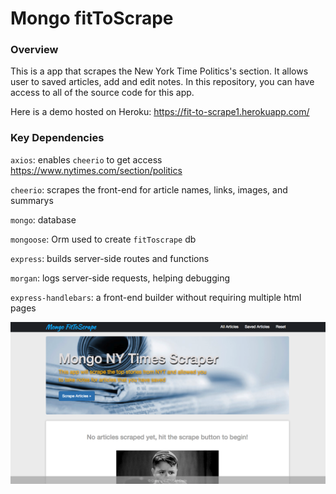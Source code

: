 # Mongo fitToScrape


### Overview

This is a app that scrapes the New York Time Politics's section. It allows user to saved articles, add and edit notes. In this repository, you can have access to all of the source code for this app.

Here is a demo hosted on Heroku: https://fit-to-scrape1.herokuapp.com/

### Key Dependencies

`axios`: enables `cheerio` to get access https://www.nytimes.com/section/politics

`cheerio`: scrapes the front-end for article names, links, images, and summarys 

`mongo`: database 

`mongoose`: Orm used to create `fitToscrape` db

`express`: builds server-side routes and functions

`morgan`: logs server-side requests, helping debugging

`express-handlebars`: a front-end builder without requiring multiple html pages


![FitToScrape](/public/assets/img/fittoscrape.png?raw=true)

